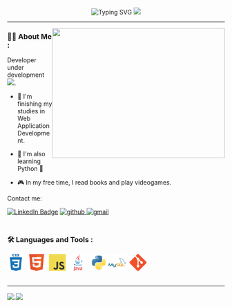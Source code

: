 <br>

<div align="center">
  <img src="https://readme-typing-svg.demolab.com?font=Fira+Code&weight=500&size=30&duration=3000&pause=700&center=true&width=1000&height=60&lines=Hello+there!+I'm+Jose." alt="Typing SVG" />
  <img src="https://media.giphy.com/media/hvRJCLFzcasrR4ia7z/giphy.gif" width="30px"/>
</div>

---

<a target="_blank" align="center">
  <img align="right" top="500" height="300" width="400" src="https://media.giphy.com/media/dWesBcTLavkZuG35MI/giphy.gif" width="600" height="300"/>
</a>

### :man_technologist: About Me :
Developer under development <img src="https://media.giphy.com/media/WUlplcMpOCEmTGBtBW/giphy.gif" width="30">.
- :telescope: I'm finishing my studies in Web Application Development.

- :seedling: I'm also learning Python 🐍

- 🎮 In my free time, I read books and play videogames.

<div id="badges">
  
  <p>Contact me: </p>
  
  <a href="https://www.linkedin.com/in/jose-lujan-moya">
  <img src="https://img.shields.io/badge/LinkedIn-blue?style=for-the-badge&logo=linkedin&logoColor=white" alt="LinkedIn Badge"/></a>
  
  <a href="https://github.com/Jolumo1" target="_blank">
  <img src=https://img.shields.io/badge/github-%2300acee.svg?color=181717&style=for-the-badge&logo=github&logoColor=white alt=github style="margin-bottom: 5px;" /> </a>

  <a href="mailto:jo_lumo@outlook.com" target="_blank">
  <img src=https://img.shields.io/badge/gmail-%2300acee.svg?color=EA4335&style=for-the-badge&logo=gmail&logoColor=white alt=gmail style="margin-bottom: 5px;" /> </a> 
</div>

<br>

### :hammer_and_wrench: Languages and Tools :

<div>
  <img src="https://github.com/devicons/devicon/blob/master/icons/css3/css3-plain-wordmark.svg"  title="CSS3" alt="CSS" width="40" height="40"/>&nbsp;
  <img src="https://github.com/devicons/devicon/blob/master/icons/html5/html5-original.svg" title="HTML5" alt="HTML" width="40" height="40"/>&nbsp;
  <img src="https://github.com/devicons/devicon/blob/master/icons/javascript/javascript-original.svg" title="JavaScript" alt="JavaScript" width="40" height="40"/>&nbsp;
  <img src="https://github.com/devicons/devicon/blob/master/icons/java/java-original-wordmark.svg" title="Java" alt="Java" width="40" height="40"/>&nbsp;
  <img src="https://github.com/devicons/devicon/blob/master/icons/python/python-original.svg" title="Python" **alt="Python" width="40" height="40"/>
  <img src="https://github.com/devicons/devicon/blob/master/icons/mysql/mysql-original-wordmark.svg" title="MySQL"  alt="MySQL" width="40" height="40"/>&nbsp;
  <img src="https://github.com/devicons/devicon/blob/master/icons/git/git-plain.svg" title="Git" **alt="Git" width="40" height="40"/>
</div>


<br>

---

<a href="https://github.com/anuraghazra/github-readme-stats">
  <img height=200 align="center" src="https://github-readme-stats.vercel.app/api?username=jolumo1&show_icons=true&custom_title=JoLumo's%20GitHub%20Stats&card_width=400&theme=react" />
</a>
<a href="https://github.com/anuraghazra/convoychat">
  <img height=200 align="center" src="https://github-readme-stats.vercel.app/api/top-langs/?username=jolumo1&layout=compact&card_width=100&theme=react"/>
</a>
